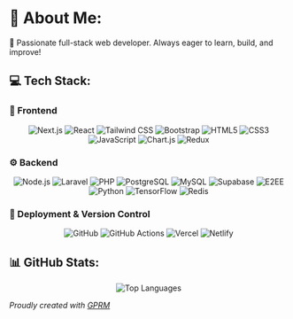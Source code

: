 # 💫 About Me:
🚀 Passionate full-stack web developer. Always eager to learn, build, and improve!


## 💻 Tech Stack:

### 🎨 Frontend
<p align="center">
  <img src="https://img.shields.io/badge/Next.js-000000?style=for-the-badge&logo=next.js&logoColor=white" alt="Next.js"/>
  <img src="https://img.shields.io/badge/React-61DAFB?style=for-the-badge&logo=react&logoColor=black" alt="React"/>
  <img src="https://img.shields.io/badge/TailwindCSS-38B2AC?style=for-the-badge&logo=tailwind-css&logoColor=white" alt="Tailwind CSS"/>
  <img src="https://img.shields.io/badge/Bootstrap-7952B3?style=for-the-badge&logo=bootstrap&logoColor=white" alt="Bootstrap"/>
  <img src="https://img.shields.io/badge/HTML5-E34F26?style=for-the-badge&logo=html5&logoColor=white" alt="HTML5"/>
  <img src="https://img.shields.io/badge/CSS3-1572B6?style=for-the-badge&logo=css3&logoColor=white" alt="CSS3"/>
  <img src="https://img.shields.io/badge/JavaScript-F7DF1E?style=for-the-badge&logo=javascript&logoColor=black" alt="JavaScript"/>
  <img src="https://img.shields.io/badge/Chart.js-FF6384?style=for-the-badge&logo=chart.js&logoColor=white" alt="Chart.js"/>
  <img src="https://img.shields.io/badge/Redux-764ABC?style=for-the-badge&logo=redux&logoColor=white" alt="Redux"/>
</p>

### ⚙️ Backend
<p align="center">
  <img src="https://img.shields.io/badge/Node.js-6DA55F?style=for-the-badge&logo=node.js&logoColor=white" alt="Node.js"/>
  <img src="https://img.shields.io/badge/Laravel-FF2D20?style=for-the-badge&logo=laravel&logoColor=white" alt="Laravel"/>
  <img src="https://img.shields.io/badge/PHP-777BB4?style=for-the-badge&logo=php&logoColor=white" alt="PHP"/>
  <img src="https://img.shields.io/badge/PostgreSQL-336791?style=for-the-badge&logo=postgresql&logoColor=white" alt="PostgreSQL"/>
  <img src="https://img.shields.io/badge/MySQL-4479A1?style=for-the-badge&logo=mysql&logoColor=white" alt="MySQL"/>
  <img src="https://img.shields.io/badge/Supabase-3ECF8E?style=for-the-badge&logo=supabase&logoColor=white" alt="Supabase"/>
  <img src="https://img.shields.io/badge/End--to--End%20Encryption-00BFFF?style=for-the-badge&logo=security&logoColor=white" alt="E2EE"/>
  <img src="https://img.shields.io/badge/Python-3776AB?style=for-the-badge&logo=python&logoColor=white" alt="Python"/>
  <img src="https://img.shields.io/badge/TensorFlow-FF6F00?style=for-the-badge&logo=tensorflow&logoColor=white" alt="TensorFlow"/>
  <img src="https://img.shields.io/badge/Redis-DC382D?style=for-the-badge&logo=redis&logoColor=white" alt="Redis"/>
</p>

###  🚀  Deployment & Version Control
<p align="center">
  <img src="https://img.shields.io/badge/GitHub-181717?style=for-the-badge&logo=github&logoColor=white" alt="GitHub"/>
  <img src="https://img.shields.io/badge/GitHub%20Actions-2088FF?style=for-the-badge&logo=githubactions&logoColor=white" alt="GitHub Actions"/>
  <img src="https://img.shields.io/badge/Vercel-000000?style=for-the-badge&logo=vercel&logoColor=white" alt="Vercel"/>
  <img src="https://img.shields.io/badge/Netlify-00C7B7?style=for-the-badge&logo=netlify&logoColor=white" alt="Netlify"/>
</p>


## 📊 GitHub Stats:

<p align="center">
  <img src="https://github-readme-stats.vercel.app/api/top-langs/?username=shijisan&theme=tokyonight&hide_border=false&include_all_commits=true&count_private=false&layout=compact" alt="Top Languages"/>
</p>


*Proudly created with [GPRM](https://gprm.itsvg.in)*
